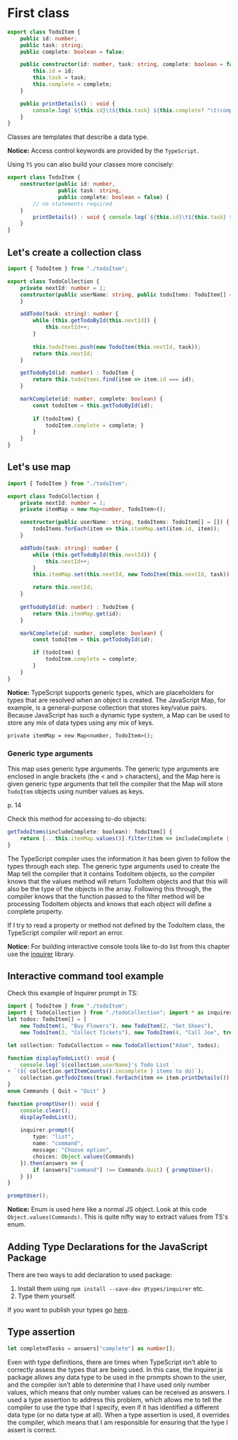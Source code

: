 # First class

```ts
export class TodoItem {
    public id: number;
    public task: string;
    public complete: boolean = false;

    public constructor(id: number, task: string, complete: boolean = false) { 
        this.id = id;
        this.task = task;
        this.complete = complete; 
    }

    public printDetails() : void {
        console.log(`${this.id}\t${this.task} ${this.complete? "\t(complete)": ""}`);
    } 
}
```

Classes are templates that describe a data type. 

__Notice:__ Access control keywords are provided by the `TypeScript`.

Using `TS` you can also build your classes more concisely:

```ts
export class TodoItem {
    constructor(public id: number,
                public task: string,
                public complete: boolean = false) {
        // no statements required
    }
        printDetails() : void { console.log(`${this.id}\t${this.task} ${this.complete? "\t(complete)": ""}`);
    }
}
```

## Let's create a collection class

```ts
import { TodoItem } from "./todoItem";

export class TodoCollection { 
    private nextId: number = 1;
    constructor(public userName: string, public todoItems: TodoItem[] = []) { // no statements required
    }

    addTodo(task: string): number {
        while (this.getTodoById(this.nextId)) {
            this.nextId++; 
        }
        
        this.todoItems.push(new TodoItem(this.nextId, task));
        return this.nextId; 
    }

    getTodoById(id: number) : TodoItem {
        return this.todoItems.find(item => item.id === id);
    }

    markComplete(id: number, complete: boolean) { 
        const todoItem = this.getTodoById(id);
        
        if (todoItem) {
            todoItem.complete = complete; }
        } 
    }
}
```

## Let's use map

```ts
import { TodoItem } from "./todoItem";

export class TodoCollection {
    private nextId: number = 1;
    private itemMap = new Map<number, TodoItem>();

    constructor(public userName: string, todoItems: TodoItem[] = []) { 
        todoItems.forEach(item => this.itemMap.set(item.id, item));
    }

    addTodo(task: string): number {
        while (this.getTodoById(this.nextId)) {
            this.nextId++; 
        }
        this.itemMap.set(this.nextId, new TodoItem(this.nextId, task));

        return this.nextId; 
    }
        
    getTodoById(id: number) : TodoItem {
        return this.itemMap.get(id);
    }

    markComplete(id: number, complete: boolean) { 
        const todoItem = this.getTodoById(id);

        if (todoItem) {
            todoItem.complete = complete; 
        }
    } 
}
```

__Notice:__ TypeScript supports generic types, which are placeholders for types that are resolved when an object is created. The JavaScript Map, for example, is a general-purpose collection that stores key/value pairs. Because JavaScript has such a dynamic type system, a Map can be used to store any mix of data types using any mix of keys. 

`private itemMap = new Map<number, TodoItem>();`

### Generic type arguments

This map uses generic type arguments. The generic type arguments are enclosed in angle brackets (the < and > characters), and the Map here is given generic type arguments that tell the compiler that the Map will store `TodoItem` objects using number values as keys. 

p. 14

Check this method for accessing to-do objects:

```js
getTodoItems(includeComplete: boolean): TodoItem[] { 
    return [...this.itemMap.values()].filter(item => includeComplete || !item.complete);
}
```

The TypeScript compiler uses the information it has been given to follow the types through each step. The generic type arguments used to create the Map tell the compiler that it contains TodoItem objects, so the compiler knows that the values method will return TodoItem objects and that this will also be the type of the objects in the array. Following this through, the compiler knows that the function passed to the filter method will be processing TodoItem objects and knows that each object will define a complete property.

If I try to read a property or method not defined by the TodoItem class, the TypeScript compiler will report an error.

__Notice:__ For building interactive console tools like to-do list from this chapter use the [inquirer](https://www.npmjs.com/package/inquirer) library.

## Interactive command tool example

Check this example of Inquirer prompt in TS:

```ts
import { TodoItem } from "./todoItem";
import { TodoCollection } from "./todoCollection"; import * as inquirer from 'inquirer';
let todos: TodoItem[] = [
    new TodoItem(1, "Buy Flowers"), new TodoItem(2, "Get Shoes"),
    new TodoItem(3, "Collect Tickets"), new TodoItem(4, "Call Joe", true)];

let collection: TodoCollection = new TodoCollection("Adam", todos);

function displayTodoList(): void { 
    console.log(`${collection.userName}'s Todo List `
+ `(${ collection.getItemCounts().incomplete } items to do)`); 
    collection.getTodoItems(true).forEach(item => item.printDetails());
}
enum Commands { Quit = "Quit" }

function promptUser(): void { 
    console.clear();
    displayTodoList(); 
    
    inquirer.prompt({
        type: "list",
        name: "command",
        message: "Choose option", 
        choices: Object.values(Commands)
    }).then(answers => {
        if (answers["command"] !== Commands.Quit) { promptUser();
    } })
}

promptUser();
```

__Notice:__ Enum is used here like a normal JS object. Look at this code `Object.values(Commands)`. This is quite nifty way to extract values from TS's enum.

## Adding Type Declarations for the JavaScript Package

There are two ways to add declaration to used package:

1. Install them using `npm install --save-dev @types/inquirer` etc.
2. Type them yourself. 

If you want to publish your types go [here](https://github.com/DefinitelyTyped/DefinitelyTyped).

## Type assertion 

```ts
let completedTasks = answers["complete"] as number[];
```

Even with type definitions, there are times when TypeScript isn’t able to correctly assess the types that are being used. In this case, the Inquirer.js package allows any data type to be used in the prompts shown to the user, and the compiler isn’t able to determine that I have used only number values, which means that only number values can be received as answers. I used a type assertion to address this problem, which allows me to tell the compiler to use the type that I specify, even if it has identified a different data type (or no data type at all). When a type assertion is used, it overrides the compiler, which means that I am responsible
for ensuring that the type I assert is correct.